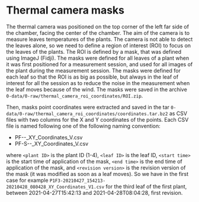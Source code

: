 # Thermal camera masks

The thermal camera was positioned on the top corner of the left far side of the chamber, facing the center of the chamber. The aim of the camera is to measure leaves temperatures of the plants. The camera is not able to detect the leaves alone, so we need to define a region of interest (ROI) to focus on the leaves of the plants. The ROI is defined by a mask, that was defined using ImageJ (Fidji). The masks were defined for all leaves of a plant when it was first positioned for a measurement session, and used for all images of the plant during the measurement session. The masks were defined for each leaf so that the ROI is as big as possible, but always in the leaf of interest for all the session as to reduce the noise in the measurement when the leaf moves because of the wind. The masks were saved in the archive `0-data/0-raw/thermal_camera_roi_coordinates/ROI.zip`.

Then, masks point coordinates were extracted and saved in the tar `0-data/0-raw/thermal_camera_roi_coordinates/coordinates.tar.bz2` as CSV files with two columns for the X and Y coordinates of the points. Each CSV file is named following one of the following naming convention:

- P<plant ID>F<leaf ID>-<start time>-<end time>_XY_Coordinates_V<revision version>.csv
- P<plant ID>F<leaf ID>-S<session ID>-<start time>-<end time>_XY_Coordinates_V<revision version>.csv

where `<plant ID>` is the plant ID (1-4), `<leaf ID>` is the leaf ID, `<start time>` is the start time of application of the mask, `<end time>` is the end time of application of the mask, and `<revision version>` is the revision version of the mask (it was modified as soon as a leaf moves). So we have in the first case for example `P1F3-20210427_154213-20210428_080428_XY_Coordinates_V1.csv` for the third leaf of the first plant, between 2021-04-27T15:42:13 and 2021-04-28T08:04:28, first revision.